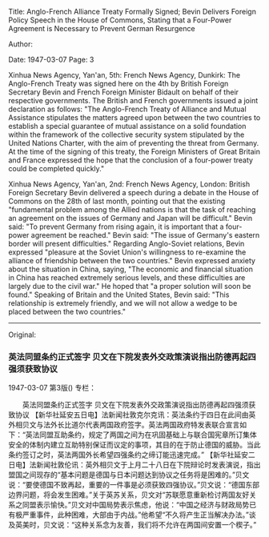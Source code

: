 Title: Anglo-French Alliance Treaty Formally Signed; Bevin Delivers Foreign Policy Speech in the House of Commons, Stating that a Four-Power Agreement is Necessary to Prevent German Resurgence

Author:

Date: 1947-03-07
Page: 3

Xinhua News Agency, Yan'an, 5th: French News Agency, Dunkirk: The Anglo-French Treaty was signed here on the 4th by British Foreign Secretary Bevin and French Foreign Minister Bidault on behalf of their respective governments. The British and French governments issued a joint declaration as follows: "The Anglo-French Treaty of Alliance and Mutual Assistance stipulates the matters agreed upon between the two countries to establish a special guarantee of mutual assistance on a solid foundation within the framework of the collective security system stipulated by the United Nations Charter, with the aim of preventing the threat from Germany. At the time of the signing of this treaty, the Foreign Ministers of Great Britain and France expressed the hope that the conclusion of a four-power treaty could be completed quickly."

Xinhua News Agency, Yan'an, 2nd: French News Agency, London: British Foreign Secretary Bevin delivered a speech during a debate in the House of Commons on the 28th of last month, pointing out that the existing "fundamental problem among the Allied nations is that the task of reaching an agreement on the issues of Germany and Japan will be difficult." Bevin said: "To prevent Germany from rising again, it is important that a four-power agreement be reached." Bevin said: "The issue of Germany's eastern border will present difficulties." Regarding Anglo-Soviet relations, Bevin expressed "pleasure at the Soviet Union's willingness to re-examine the alliance of friendship between the two countries." Bevin expressed anxiety about the situation in China, saying, "The economic and financial situation in China has reached extremely serious levels, and these difficulties are largely due to the civil war." He hoped that "a proper solution will soon be found." Speaking of Britain and the United States, Bevin said: "This relationship is extremely friendly, and we will not allow a wedge to be placed between the two countries."



<hr /> 

Original: 


### 英法同盟条约正式签字  贝文在下院发表外交政策演说指出防德再起四强须获致协议

1947-03-07
第3版()
专栏：

　　英法同盟条约正式签字
    贝文在下院发表外交政策演说指出防德再起四强须获致协议
    【新华社延安五日电】法新闻社敦克尔克讯：英法条约于四日在此间由英外相贝文与法外长比道尔代表两国政府签字。英法两国政府特发表联合宣言如下：“英法同盟互助条约，规定了两国之间为在巩固基础上与联合国宪章所订集体安全的体制内建立互助特别保证而议定的事项，其目的在于防止德国的威胁。当此条约签订之时，英法两国外长希望四强条约之缔订能迅速完成。”
    【新华社延安二日电】法新闻社敦伦讯：英外相贝文于上月二十八日在下院辩论时发表演说，指出盟国之间现存的“基本问题是德国与日本问题达到协议之任务将是困难的。”贝文说：“要使德国不致再起，重要的一件事是必须获致四强协议。”贝文说：“德国东部边界问题，将会发生困难。”关于英苏关系，贝文对“苏联愿意重新检讨两国友好关系之同盟表示愉快。”贝文对中国局势表示焦虑，他说：“中国之经济与财政局势已有极严重事件，此种困难，大部由于内战。”他希望“不久将产生正当解决办法。”谈及英美时，贝文说：“这种关系念为友善，我们将不允许在两国间安置一个楔子。”
